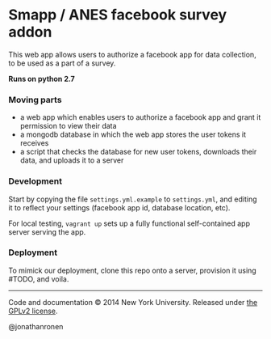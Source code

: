 # Smapp / ANES facebook survey addon
This web app allows users to authorize a facebook app for data collection, to be used as a part of a survey.


**Runs on python 2.7**

### Moving parts
* a web app which enables users to authorize a facebook app and grant it permission to view their data
* a mongodb database in which the web app stores the user tokens it receives
* a script that checks the database for new user tokens, downloads their data, and uploads it to a server

### Development
Start by copying the file `settings.yml.example` to `settings.yml`, and editing it to reflect your settings (facebook app id, database location, etc).

For local testing, `vagrant up` sets up a fully functional self-contained app server serving the app.

### Deployment
To mimick our deployment, clone this repo onto a server, provision it using #TODO, and voila.


-----------
Code and documentation &copy; 2014 New York University. Released under [the GPLv2 license](LICENSE).

@jonathanronen

